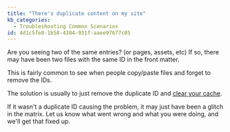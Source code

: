 ```yaml
---
title: "There's duplicate content on my site"
kb_categories:
  - Troubleshooting Common Scenarios
id: 4d1c5fe8-1b58-4384-931f-aaee97677c05
---
```

Are you seeing two of the same entries? (or pages, assets, etc) If so, there may have been two files with the same
ID in the front matter.

This is fairly common to see when people copy/paste files and forget to remove the IDs.

The solution is usually to just remove the duplicate ID and [clear your cache][clear_cache].

If it wasn't a duplicate ID causing the problem, it may just have been a glitch in the matrix. Let us know what went
wrong and what you were doing, and we'll get that fixed up.

[clear_cache]: /knowledge-base/clear-cache
